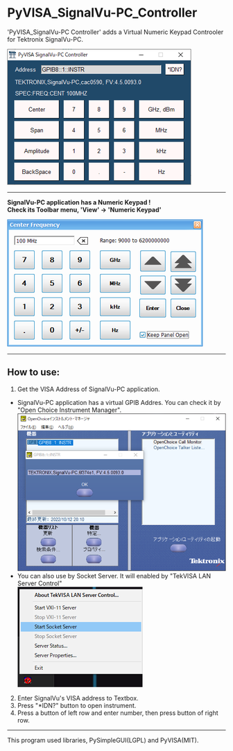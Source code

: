 # PyVISA_SignalVu-PC_Controller

'PyVISA_SignalVu-PC Controller' adds a Virtual Numeric Keypad Controoler for Tektronix SignalVu-PC.

![](https://github.com/7m4mon/PyVISA_SignalVu-PC_Controller/blob/main/PyVISA_SignalVu-PC_Controller_sc.png)  

---
**SignalVu-PC application has a Numeric Keypad !**  
**Check its Toolbar menu, 'View' -> 'Numeric Keypad'**

![](https://github.com/7m4mon/PyVISA_SignalVu-PC_Controller/blob/main/signalvu-numpad.png)  

---

## How to use:
1. Get the VISA Address of SignalVu-PC application.  
- SignalVu-PC application has a virtual GPIB Addres.
You can check it by "Open Choice Instrument Manager".  
![](https://github.com/7m4mon/PyVISA_SignalVu-PC_Controller/blob/main/signalvu-address.png)  
- You can also use by Socket Server.
It will enabled by "TekVISA LAN Server Control"  
![](https://github.com/7m4mon/PyVISA_SignalVu-PC_Controller/blob/main/start_socketserver.png)  
2. Enter SignalVu's VISA address to Textbox.
3. Press "*IDN?" button to open instrument.
4. Press a button of left row and enter number, then press button of right row.

---

This program used libraries, PySimpleGUI(LGPL) and PyVISA(MIT).